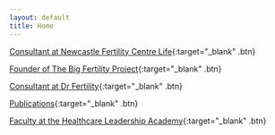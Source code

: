 ```yaml
---
layout: default
title: Home
---
```


[Consultant at Newcastle Fertility Centre Life][1]{:target="_blank" .btn}

[Founder of The Big Fertility Project][2]{:target="_blank" .btn}

[Consultant at Dr Fertility][3]{:target="_blank" .btn}

[Publications][4]{:target="_blank" .btn}

[Faculty at the Healthcare Leadership Academy][5]{:target="_blank" .btn}

[1]: https://www.newcastle-hospitals.nhs.uk/consultants/dr-matthew-prior/
[2]: https://bigfertilityproject.com
[3]: https://support.drfertility.co.uk/dr-matthew-prior
[4]: https://scholar.google.com/citations?user=s7QRVkQAAAAJ&hl=en#
[5]: https://www.thehealthcareleadership.academy/our-faculty/